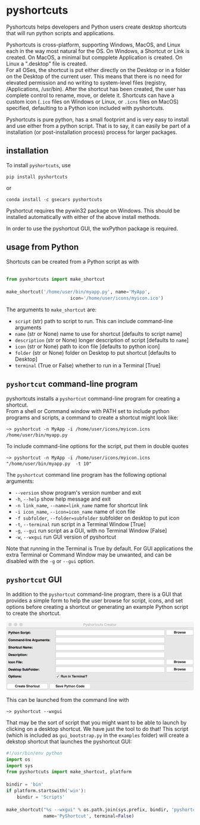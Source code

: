 # pyshortcuts


Pyshortcuts helps developers and Python users create desktop shortcuts
that will run python scripts and applications.

Pyshortcuts is cross-platform, supporting Windows, MacOS, and Linux each in the way most natural for the OS. 
On Windows, a Shortcut or Link is created. On MacOS, a minimal but compplete Application is  created. On Linux a ".desktop" file is created.  
For all OSes, the shortcut is put either directly on the Desktop or in a folder on the Desktop of the current user. 
This means that there is no  need for elevated permission and no writing to system-level files 
(registry, /Applications, /usr/bin).  After the shortcut has been created, the user has complete 
control to rename, move, or delete it.  Shortcuts can have a custom icon (`.ico` files on Windows or 
Linux, or `.icns` files on MacOS) specified, defaulting to a Python icon included with pyshortcuts.

Pyshortcuts is pure python, has a small footprint and is very easy to install 
and use either from a python script.  That is to say, it can easily be part of 
a installation (or post-installation process) process for larger packages.

## installation

To install `pyshortcuts`, use

```
pip install pyshortcuts
```

or

```
conda install -c gsecars pyshortcuts
```

Pyshortcut requires the pywin32 package on Windows. This should be
installed automatically with either of the above install methods.

In order to use the pyshortcut GUI, the wxPython package is required.

## usage from Python

Shortcuts can be created from a Python script as with

```python

from pyshortcuts import make_shortcut

make_shortcut('/home/user/bin/myapp.py', name='MyApp',
                        icon='/home/user/icons/myicon.ico')
```

The arguments to `make_shortcut` are:

  * `script`      (str)  path to script to run. This can include command-line arguments
  * `name`        (str or None)  name to use for shortcut [defaults to script name]
  * `description` (str or None)  longer description of script [defaults to `name`]
  * `icon`        (str or None) path to icon file [defaults to python icon]
  * `folder`      (str or None) folder on Desktop to put shortcut [defaults to Desktop]
  * `terminal`    (True or False) whether to run in a Terminal [True]

##  `pyshortcut` command-line program

pyshortcuts installs a `pyshortcut` command-line program for creating a shortcut.  
From a shell or Command window with PATH set to include python programs and scripts, 
a command to create a shortcut might look like:

```
~> pyshortcut -n MyApp -i /home/user/icons/myicon.icns  /home/user/bin/myapp.py
```

To include command-line options for the script, put them in double quotes

```
~> pyshortcut -n MyApp -i /home/user/icons/myicon.icns "/home/user/bin/myapp.py  -t 10"
```

The `pyshortcut` command line program has the following optional arguments:

  * `--version`        show program's version number and exit
  * `-h`, `--help`     show help message and exit
  * `-n link_name`, `--name=link_name`  name for shortcut link
  * `-i icon_name`, `--icon=icon_name`  name of icon file
  * `-f subfolder`, `--folder=subfolder` subfolder on desktop to put icon
  * `-t`, `--terminal` run script in a Terminal Window [True]
  * `-g`, `--gui`      run script as a GUI, with no Terminal Window [False]
  * `-w`, `--wxgui`    run GUI version of pyshortcut

Note that running in the Terminal is True by default.  For GUI applications
the extra Terminal or Command Window may be unwanted, and can be disabled with the
`-g` or `--gui` option. 


## `pyshortcut` GUI

In addition to the `pyshortcut` command-line program, there is a GUI that provides
a simple form to help the user browse for script, icons, and set options before 
creating a shortcut or generating an example Python script to create the shortcut.

![PyShortcut Screenshot](PyshortcutGUI.png)

This can be launched from the command line with

```
~> pyshortcut --wxgui
```

That may be the sort of script that you might want to be able to launch by clicking 
on a desktop shortcut. We have just the tool to do that! This script (which is 
included as `gui_bootstrap.py` in the `examples` folder) will create a dekstop 
shortcut that launches the pyshortcut GUI:

```python
#!/usr/bin/env python
import os
import sys
from pyshortcuts import make_shortcut, platform

bindir = 'bin'
if platform.startswith('win'):
    bindir = 'Scripts'

make_shortcut("%s --wxgui" % os.path.join(sys.prefix, bindir, 'pyshortcut'),
              name='PyShortcut', terminal=False)
```
